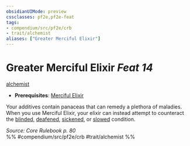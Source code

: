 ```yaml
---
obsidianUIMode: preview
cssclasses: pf2e,pf2e-feat
tags:
- compendium/src/pf2e/crb
- trait/alchemist
aliases: ["Greater Merciful Elixir"]
---
```

# Greater Merciful Elixir  *Feat 14*  
[alchemist](rules/traits/alchemist.md "Alchemist Class Trait")  

- **Prerequisites**: [Merciful Elixir](compendium/feats/merciful-elixir.md)

Your additives contain panaceas that can remedy a plethora of maladies. When you use Merciful Elixir, your elixir can instead attempt to counteract the [blinded](rules/conditions.md#Blinded), [deafened](rules/conditions.md#Deafened), [sickened](rules/conditions.md#Sickened), or [slowed](rules/conditions.md#Slowed) condition.

*Source: Core Rulebook p. 80*  
%% #compendium/src/pf2e/crb #trait/alchemist %%